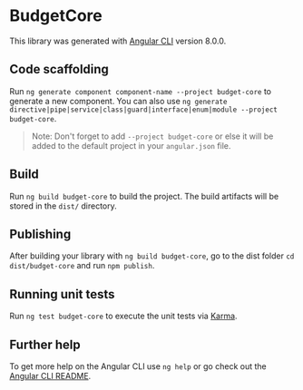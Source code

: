# BudgetCore

This library was generated with [Angular CLI](https://github.com/angular/angular-cli) version 8.0.0.

## Code scaffolding

Run `ng generate component component-name --project budget-core` to generate a new component. You can also use `ng generate directive|pipe|service|class|guard|interface|enum|module --project budget-core`.
> Note: Don't forget to add `--project budget-core` or else it will be added to the default project in your `angular.json` file. 

## Build

Run `ng build budget-core` to build the project. The build artifacts will be stored in the `dist/` directory.

## Publishing

After building your library with `ng build budget-core`, go to the dist folder `cd dist/budget-core` and run `npm publish`.

## Running unit tests

Run `ng test budget-core` to execute the unit tests via [Karma](https://karma-runner.github.io).

## Further help

To get more help on the Angular CLI use `ng help` or go check out the [Angular CLI README](https://github.com/angular/angular-cli/blob/master/README.md).
